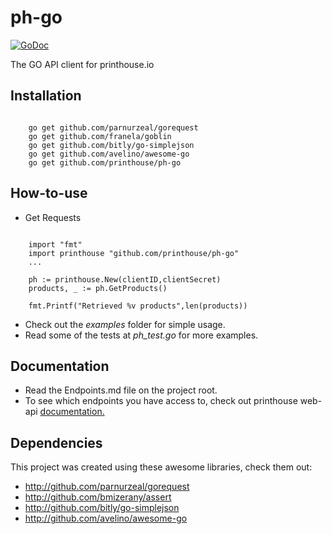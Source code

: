 # ph-go

[![GoDoc](https://godoc.org/github.com/printhouse/ph-go?status.svg)](https://godoc.org/github.com/printhouse/ph-go)

The GO API client for printhouse.io

## Installation
```

    go get github.com/parnurzeal/gorequest
    go get github.com/franela/goblin
    go get github.com/bitly/go-simplejson
    go get github.com/avelino/awesome-go
    go get github.com/printhouse/ph-go
```

## How-to-use

- Get Requests

```

    import "fmt"
    import printhouse "github.com/printhouse/ph-go"
    ...

    ph := printhouse.New(clientID,clientSecret)
    products, _ := ph.GetProducts()

    fmt.Printf("Retrieved %v products",len(products))
```

- Check out the *examples* folder for simple usage.
- Read some of the tests at *ph_test.go* for more examples.

## Documentation

- Read the Endpoints.md file on the project root.
- To see which endpoints you have access to, check out printhouse web-api [documentation.](http://www.printhouse.io/faqs/)

## Dependencies

This project was created using these awesome libraries, check them out:

 - http://github.com/parnurzeal/gorequest
 - http://github.com/bmizerany/assert
 - http://github.com/bitly/go-simplejson
 - http://github.com/avelino/awesome-go




